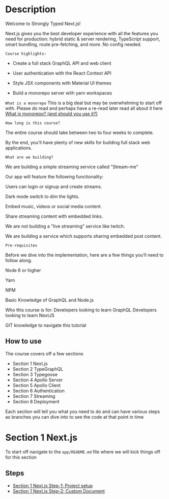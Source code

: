 # Description

Welcome to Strongly Typed Next.js!

Next.js gives you the best developer experience with all the features you need for production: hybrid static & server rendering, TypeScript support, smart bundling, route pre-fetching, and more. No config needed.

`Course highlights:`

- Create a full stack GraphQL API and web client

- User authentication with the React Context API

- Style JSX components with Material UI themes

- Build a monorepo server with yarn workspaces

`What is a monorepo`
This is a big deal but may be overwhelming to start off with. Please do read and perhaps have a re-read later
read all about it here [What is monorepo? (and should you use it?)](https://semaphoreci.com/blog/what-is-monorepo)

`How long is this course?`

The entire course should take between two to four weeks to complete.

By the end, you'll have plenty of new skills for building full stack web applications.

`What are we building?`

We are building a simple streaming service called "Stream-me"

Our app will feature the following functionality:

Users can login or signup and create streams.

Dark mode switch to dim the lights.

Embed music, videos or social media content.

Share streaming content with embedded links.

We are not building a "live streaming" service like twitch.

We are building a service which supports sharing embedded post content.

`Pre-requisites`

Before we dive into the implementation, here are a few things you’ll need to follow along.

Node 6 or higher

Yarn

NPM

Basic Knowledge of GraphQL and Node.js

Who this course is for:
Developers looking to learn GraphQL
Developers looking to learn NextJS

GIT knowledge to navigate this tutorial

## How to use

The course covers off a few sections

- Section 1 Next.js
- Section 2 TypeGraphQL
- Section 3 Typegoose
- Section 4 Apollo Server
- Section 5 Apollo Client
- Section 6 Authentication
- Section 7 Streaming
- Section 8 Deployment

Each section will tell you what you need to do and can have various steps as branches you can dive into to see the code at that point in time

# Section 1 Next.js

To start off navigate to the `app/README.md` file where we will kick things off for this section

## Steps

- [Section 1 Next.js Step-1: Project setup](https://github.com/dunatron/stream-me/tree/section-1-step-1/app)
- [Section 1 Next.js Step-2: Custom Document](https://github.com/dunatron/stream-me/tree/section-1-step-2)
